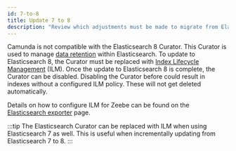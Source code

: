 ```yaml
---
id: 7-to-8
title: Update 7 to 8
description: "Review which adjustments must be made to migrate from Elasticsearch 7 to Elasticsearch 8."
---
```


Camunda is not compatible with the Elasticsearch 8 Curator. This Curator is used to manage
[data retention](../../../components/concepts/data-retention.md) within Elasticsearch. To update to Elasticsearch 8,
the Curator must be replaced with
[Index Lifecycle Management](https://www.elastic.co/guide/en/elasticsearch/reference/current/index-lifecycle-management.html)
(ILM). Once the update to Elasticsearch 8 is complete, the Curator can be disabled. Disabling the Curator before could
result in indexes without a configured ILM policy. These will not get deleted automatically.

Details on how to configure ILM for Zeebe can be found on the
[Elasticsearch exporter](/self-managed/zeebe-deployment/exporters/elasticsearch-exporter.md#retention) page.

:::tip
The Elasticsearch Curator can be replaced with ILM when using Elasticsearch 7 as well. This is useful when incrementally
updating from Elasticsearch 7 to 8.
:::
